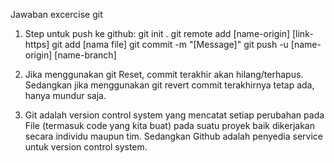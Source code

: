 Jawaban excercise git 
1. Step untuk push ke github:
git init . 
git remote add [name-origin] [link-https]
git add [nama file] 
git commit -m "[Message]" 
git push -u [name-origin] [name-branch] 

2. Jika menggunakan git Reset, commit terakhir akan hilang/terhapus. Sedangkan jika menggunakan git revert commit terakhirnya tetap ada, hanya mundur saja.

3. Git adalah version control system yang mencatat setiap perubahan pada File (termasuk code yang kita buat) pada suatu proyek baik dikerjakan secara individu maupun tim. Sedangkan Github adalah penyedia service untuk version control system.